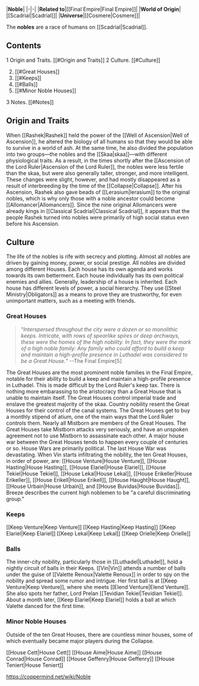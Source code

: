 |**Noble**|
|-|-|
|**Related to**|[[Final Empire\|Final Empire]]|
|**World of Origin**|[[Scadrial\|Scadrial]]|
|**Universe**|[[Cosmere\|Cosmere]]|

The **nobles** are a race of humans on [[Scadrial\|Scadrial]].

## Contents

1 Origin and Traits. [[#Origin and Traits]] 
2 Culture. [[#Culture]] 

2. [[#Great Houses]] 
2. [[#Keeps]] 
2. [[#Balls]] 
2. [[#Minor Noble Houses]] 


3 Notes. [[#Notes]] 


## Origin and Traits
When [[Rashek\|Rashek]] held the power of the [[Well of Ascension\|Well of Ascension]], he altered the biology of all humans so that they would be able to survive in a world of ash. At the same time, he also divided the population into two groups—the nobles and the [[Skaa\|skaa]]—with different physiological traits. As a result, in the times shortly after the [[Ascension of the Lord Ruler\|Ascension of the Lord Ruler]], the nobles were less fertile than the skaa, but were also generally taller, stronger, and more intelligent. These changes were slight, however, and had mostly disappeared as a result of interbreeding by the time of the [[Collapse\|Collapse]]. After his Ascension, Rashek also gave beads of [[Lerasium\|lerasium]] to the original nobles, which is why only those with a noble ancestor could become [[Allomancer\|Allomancers]].
Since the nine original Allomancers were already kings in [[Classical Scadrial\|Classical Scadrial]], it appears that the people Rashek turned into nobles were primarily of high social status even before his Ascension.

## Culture
The life of the nobles is rife with secrecy and plotting. Almost all nobles are driven by gaining money, power, or social prestige.
All nobles are divided among different Houses. Each house has its own agenda and works towards its own betterment. Each house individually has its own political enemies and allies. Generally, leadership of a house is inherited.
Each house has different levels of power, a social hierarchy. They use [[Steel Ministry\|Obligators]] as a means to prove they are trustworthy, for even unimportant matters, such as a meeting with friends.

### Great Houses
>“*Interspersed throughout the city were a dozen or so monolithic keeps. Intricate, with rows of spearlike spires or deep archways, these were the homes of the high nobility. In fact, they were the mark of a high noble family: Any family who could afford to build a keep and maintain a high-profile presence in Luthadel was considered to be a Great House.*”
\--The Final Empire[5] 

The Great Houses are the most prominent noble families in the Final Empire, notable for their ability to build a keep and maintain a high-profile presence in Luthadel. This is made difficult by the Lord Ruler's keep tax. There is nothing more embarassing to the aristocracy than a Great House that is unable to maintain itself.
The Great Houses control imperial trade and enslave the greatest majority of the skaa. Country nobility resent the Great Houses for their control of the canal systems.
The Great Houses get to buy a monthly stipend of atium, one of the main ways that the Lord Ruler controls them. Nearly all Mistborn are members of the Great Houses. The Great Houses take Mistborn attacks very seriously, and have an unspoken agreement not to use Mistborn to assassinate each other.
A major house war between the Great Houses tends to happen every couple of centuries or so. House Wars are primarily political. The last House War was devastating.
When Vin starts infiltrating the nobility, the ten Great Houses, in order of power, are: [[House Venture\|House Venture]], [[House Hasting\|House Hasting]], [[House Elariel\|House Elariel]], [[House Tekiel\|House Tekiel]], [[House Lekal\|House Lekal]], [[House Erikeller\|House Erikeller]], [[House Erikell\|House Erikell]], [[House Haught\|House Haught]], [[House Urbain\|House Urbain]], and [[House Buvidas\|House Buvidas]]. Breeze describes the current high noblemen to be "a careful discriminating group."

### Keeps
[[Keep Venture\|Keep Venture]]
[[Keep Hasting\|Keep Hasting]]
[[Keep Elariel\|Keep Elariel]]
[[Keep Lekal\|Keep Lekal]]
[[Keep Orielle\|Keep Orielle]]
### Balls
The inner-city nobility, particularly those in [[Luthadel\|Luthadel]], hold a nightly circuit of balls in their Keeps. [[Vin\|Vin]] attends a number of balls under the guise of [[Valette Renoux\|Valette Renoux]] in order to spy on the nobility and spread some rumor and intrigue.
Her first ball is at [[Keep Venture\|Keep Venture]], where she meets [[Elend Venture\|Elend Venture]]. She also spots her father, Lord Prelan [[Tevidian Tekiel\|Tevidian Tekiel]].
About a month later, [[Keep Elariel\|Keep Elariel]] holds a ball at which Valette danced for the first time.

### Minor Noble Houses
Outside of the ten Great Houses, there are countless minor houses, some of which eventually became major players during the Collapse.

[[House Cett\|House Cett]]
[[House Aime\|House Aime]]
[[House Conrad\|House Conrad]]
[[House Geffenry\|House Geffenry]]
[[House Teniert\|House Teniert]]


https://coppermind.net/wiki/Noble